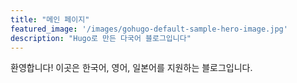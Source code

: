 ```yaml
---
title: "메인 페이지"
featured_image: '/images/gohugo-default-sample-hero-image.jpg'
description: "Hugo로 만든 다국어 블로그입니다"
---
```


환영합니다! 이곳은 한국어, 영어, 일본어를 지원하는 블로그입니다.
